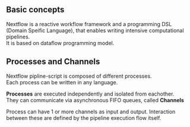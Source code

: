 ## Basic concepts  
Nextflow is a reactive workflow framework and a programming DSL (Domain Speific Language), that enables writing intensive computational pipelines.  
It is based on dataflow programming model.  


## Processes and Channels  
Nextflow pipline-script is composed of different processes.  
Each process can be written in any language.  

**Processes** are executed independently and isolated from eachother.  
They can communicate via asynchronous FIFO queues, called **Channels**  

Process can have 1 or more channels as input and output. 
Interaction between these are defined by the pipeline execution flow itself.  



